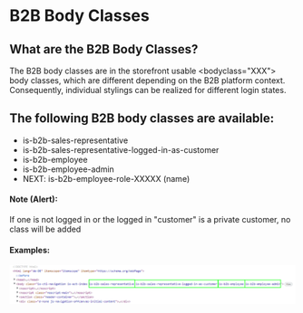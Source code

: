 # B2B Body Classes

## **What are the B2B Body Classes?**

The B2B body classes are in the storefront usable \<bodyclass="XXX"> body classes, which are different depending on the B2B platform context. Consequently, individual stylings can be realized for different login states.

## **The following B2B body classes are available:**

* is-b2b-sales-representative
* is-b2b-sales-representative-logged-in-as-customer
* is-b2b-employee
* is-b2b-employee-admin
* NEXT: is-b2b-employee-role-XXXXX (name)

#### Note (Alert):

If one is not logged in or the logged in "customer" is a private customer, no class will be added

#### Examples:

![](../../.gitbook/assets/body-classes.png)
